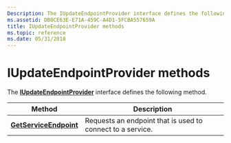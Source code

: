 ```yaml
---
Description: The IUpdateEndpointProvider interface defines the following method.
ms.assetid: DB0CE63E-E71A-459C-A4D1-5FCBA557659A
title: IUpdateEndpointProvider methods
ms.topic: reference
ms.date: 05/31/2018
---
```


# IUpdateEndpointProvider methods

The [**IUpdateEndpointProvider**](iupdateendpointprovider.md) interface defines the following method.



| Method                                                                       | Description                                                |
|------------------------------------------------------------------------------|------------------------------------------------------------|
| [**GetServiceEndpoint**](iupdateendpointauthprovider-getserviceendpoint.md) | Requests an endpoint that is used to connect to a service. |



 

 

 



